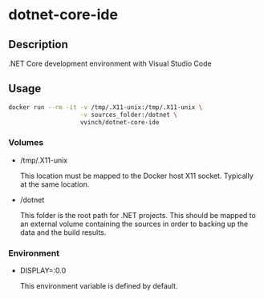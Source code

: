 # dotnet-core-ide

## Description

.NET Core development environment with Visual Studio Code

## Usage

```bash
docker run --rm -it -v /tmp/.X11-unix:/tmp/.X11-unix \
                    -v sources_folder:/dotnet \
                    vvinch/dotnet-core-ide
```

### Volumes

- /tmp/.X11-unix

   This location must be mapped to the Docker host X11 socket. Typically at the same location.

- /dotnet

   This folder is the root path for .NET projects. This should be mapped to an external volume containing the sources in order to backing up the data and the build results.

### Environment

- DISPLAY=:0.0

   This environment variable is defined by default.
